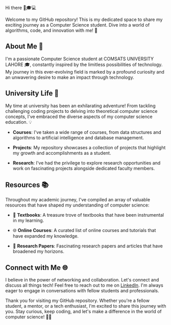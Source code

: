 Hi there 👋🎓💻

Welcome to my GitHub repository! This is my dedicated space to share my exciting journey as a Computer Science student. Dive into a world of algorithms, code, and innovation with me! 🚀

## About Me 👋

I'm a passionate Computer Science student at COMSATS UNIVERSITY LAHORE 🎓, constantly inspired by the limitless possibilities of technology. My journey in this ever-evolving field is marked by a   profound curiosity and an unwavering desire to make an impact through technology.

## University Life 🏫

My time at university has been an exhilarating adventure! From tackling challenging coding projects to delving into theoretical computer science concepts, I've embraced the diverse aspects of my computer science education. 💡

- **Courses**: I've taken a wide range of courses, from data structures and algorithms to artificial intelligence and database management.

- **Projects**: My repository showcases a collection of projects that highlight my growth and accomplishments as a student.

- **Research**: I've had the privilege to explore research opportunities and work on fascinating projects alongside dedicated faculty members.

## Resources 📚

Throughout my academic journey, I've compiled an array of valuable resources that have shaped my understanding of computer science:

- 📖 **Textbooks**: A treasure trove of textbooks that have been instrumental in my learning.

- 🌐 **Online Courses**: A curated list of online courses and tutorials that have expanded my knowledge.

- 📰 **Research Papers**: Fascinating research papers and articles that have broadened my horizons.

## Connect with Me 🌐

I believe in the power of networking and collaboration. Let's connect and discuss all things tech! Feel free to reach out to me on [LinkedIn](https://www.linkedin.com/in/ayesha-rao-b765bb21a/). I'm always eager to engage in conversations with fellow students and professionals.

Thank you for visiting my GitHub repository. Whether you're a fellow student, a mentor, or a tech enthusiast, I'm excited to share this journey with you. Stay curious, keep coding, and let's make a difference in the world of computer science! 🌟💡


<!--
**Ayesha-Rao/Ayesha-Rao** is a ✨ _special_ ✨ repository because its `README.md` (this file) appears on your GitHub profile.

Here are some ideas to get you started:

- 🔭 I’m currently working on ...
- 🌱 I’m currently learning ...
- 👯 I’m looking to collaborate on ...
- 🤔 I’m looking for help with ...
- 💬 Ask me about ...
- 📫 How to reach me: ...
- 😄 Pronouns: ...
- ⚡ Fun fact: ...
-->
